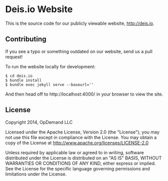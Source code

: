 # Deis.io Website

This is the source code for our publicly viewable website, http://deis.io.

## Contributing

If you see a typo or something outdated on our website, send us a pull request!

To run the website locally for development:

    $ cd deis.io
    $ bundle install
    $ bundle exec jekyll serve --baseurl=''

And then head off to http://localhost:4000/ in your browser to view the site.

## License

Copyright 2014, OpDemand LLC

Licensed under the Apache License, Version 2.0 (the "License"); you may not use this file except in compliance with the License. You may obtain a copy of the License at <http://www.apache.org/licenses/LICENSE-2.0>

Unless required by applicable law or agreed to in writing, software distributed under the License is distributed on an "AS IS" BASIS, WITHOUT WARRANTIES OR CONDITIONS OF ANY KIND, either express or implied. See the License for the specific language governing permissions and limitations under the License.
